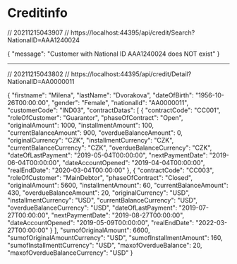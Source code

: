 # Creditinfo

// 20211215043907
// https://localhost:44395/api/credit/Search?NationalID=AAA1240024

{
  "message": "Customer with National ID AAA1240024 does NOT exist"
}


--------------------------------------------------

// 20211215043802
// https://localhost:44395/api/credit/Detail?NationalID=AA0000011

{
  "firstname": "Milena",
  "lastName": "Dvorakova",
  "dateOfBirth": "1956-10-26T00:00:00",
  "gender": "Female",
  "nationalId": "AA0000011",
  "customerCode": "IND03",
  "contractDatas": [
    {
      "contractCode": "CC001",
      "roleOfCustomer": "Guarantor",
      "phaseOfContract": "Open",
      "originalAmount": 1000,
      "installmentAmount": 100,
      "currentBalanceAmount": 900,
      "overdueBalanceAmount": 0,
      "originalCurrency": "CZK",
      "installmentCurrency": "CZK",
      "currentBalanceCurrency": "CZK",
      "overdueBalanceCurrency": "CZK",
      "dateOfLastPayment": "2019-05-04T00:00:00",
      "nextPaymentDate": "2019-06-04T00:00:00",
      "dateAccountOpened": "2019-04-04T00:00:00",
      "realEndDate": "2020-03-04T00:00:00"
    },
    {
      "contractCode": "CC003",
      "roleOfCustomer": "MainDebtor",
      "phaseOfContract": "Closed",
      "originalAmount": 5600,
      "installmentAmount": 60,
      "currentBalanceAmount": 430,
      "overdueBalanceAmount": 20,
      "originalCurrency": "USD",
      "installmentCurrency": "USD",
      "currentBalanceCurrency": "USD",
      "overdueBalanceCurrency": "USD",
      "dateOfLastPayment": "2019-07-27T00:00:00",
      "nextPaymentDate": "2019-08-27T00:00:00",
      "dateAccountOpened": "2019-05-09T00:00:00",
      "realEndDate": "2022-03-27T00:00:00"
    }
  ],
  "sumofOriginalAmount": 6600,
  "sumofOriginalAmountCurrency": "USD",
  "sumofInstallmentAmount": 160,
  "sumofInstallmenttCurrency": "USD",
  "maxofOverdueBalance": 20,
  "maxofOverdueBalanceCurrency": "USD"
}

